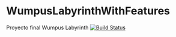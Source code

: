 # WumpusLabyrinthWithFeatures
Proyecto final Wumpus Labyrinth
[![Build Status](https://travis-ci.org/jorgechavezrnd/WumpusLabyrinthWithFeatures.svg?branch=master)](https://travis-ci.org/jorgechavezrnd/WumpusLabyrinthWithFeatures)